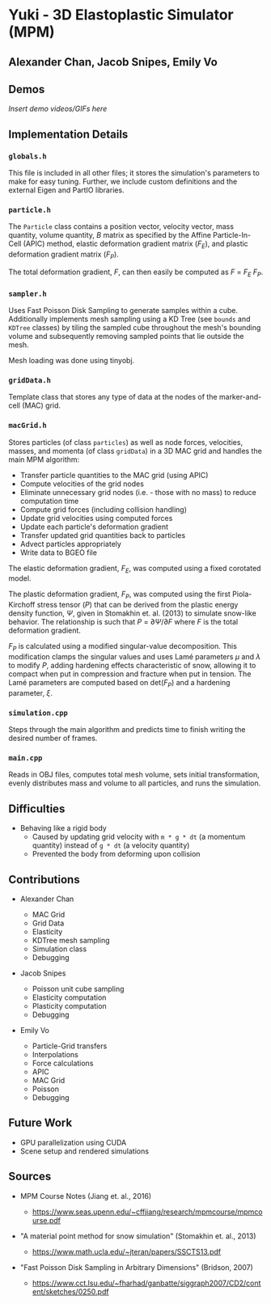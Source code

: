 # Yuki - 3D Elastoplastic Simulator (MPM)
## Alexander Chan, Jacob Snipes, Emily Vo

## Demos
*Insert demo videos/GIFs here*

## Implementation Details

### `globals.h`
This file is included in all other files; it stores the simulation's parameters to make for easy tuning. Further, we include custom definitions and the external Eigen and PartIO libraries.

### `particle.h`
The `Particle` class contains a position vector, velocity vector, mass quantity, volume quantity, *B* matrix as specified by the Affine Particle-In-Cell (APIC) method, elastic deformation gradient matrix (*F<sub>E</sub>*), and plastic deformation gradient matrix (*F<sub>P</sub>*).

The total deformation gradient, *F*, can then easily be computed as *F* = *F<sub>E</sub>* *F<sub>P</sub>*.

### `sampler.h`
Uses Fast Poisson Disk Sampling to generate samples within a cube. Additionally implements mesh sampling using a KD Tree (see `bounds` and `KDTree` classes) by tiling the sampled cube throughout the mesh's bounding volume and subsequently removing sampled points that lie outside the mesh.

Mesh loading was done using tinyobj.

### `gridData.h`
Template class that stores any type of data at the nodes of the marker-and-cell (MAC) grid.

### `macGrid.h`
Stores particles (of class `particles`) as well as node forces, velocities, masses, and momenta (of class `gridData`) in a 3D MAC grid and handles the main MPM algorithm:

- Transfer particle quantities to the MAC grid (using APIC)
- Compute velocities of the grid nodes
- Eliminate unnecessary grid nodes (i.e. - those with no mass) to reduce computation time
- Compute grid forces (including collision handling)
- Update grid velocities using computed forces
- Update each particle's deformation gradient
- Transfer updated grid quantities back to particles
- Advect particles appropriately
- Write data to BGEO file

The elastic deformation gradient, *F<sub>E</sub>*, was computed using a fixed corotated model.

The plastic deformation gradient, *F<sub>P</sub>*, was computed using the first Piola-Kirchoff stress tensor (*P*) that can be derived from the plastic energy density function, *Ψ*, given in Stomakhin et. al. (2013) to simulate snow-like behavior. The relationship is such that *P* = ∂*Ψ*/∂*F* where *F* is the total deformation gradient.

*F<sub>P</sub>* is calculated using a modified singular-value decomposition. This modification clamps the singular values and uses Lamé parameters *µ* and *λ* to modify *P*, adding hardening effects characteristic of snow, allowing it to compact when put in compression and fracture when put in tension. The Lamé parameters are computed based on det(*F<sub>P</sub>*) and a hardening parameter, *ξ*.

### `simulation.cpp`
Steps through the main algorithm and predicts time to finish writing the desired number of frames.

### `main.cpp`
Reads in OBJ files, computes total mesh volume, sets initial transformation, evenly distributes mass and volume to all particles, and runs the simulation.

## Difficulties
- Behaving like a rigid body
  - Caused by updating grid velocity with `m * g * dt` (a momentum quantity) instead of `g * dt` (a velocity quantity)
  - Prevented the body from deforming upon collision
  
## Contributions
- Alexander Chan
  - MAC Grid
  - Grid Data
  - Elasticity
  - KDTree mesh sampling
  - Simulation class
  - Debugging
  
- Jacob Snipes
  - Poisson unit cube sampling
  - Elasticity computation
  - Plasticity computation
  - Debugging
  
- Emily Vo
  - Particle-Grid transfers
  - Interpolations
  - Force calculations
  - APIC
  - MAC Grid
  - Poisson
  - Debugging

## Future Work
- GPU parallelization using CUDA
- Scene setup and rendered simulations

## Sources
- MPM Course Notes (Jiang et. al., 2016)
  - https://www.seas.upenn.edu/~cffjiang/research/mpmcourse/mpmcourse.pdf

- "A material point method for snow simulation" (Stomakhin et. al., 2013)
  - https://www.math.ucla.edu/~jteran/papers/SSCTS13.pdf

- "Fast Poisson Disk Sampling in Arbitrary Dimensions" (Bridson, 2007)
  - https://www.cct.lsu.edu/~fharhad/ganbatte/siggraph2007/CD2/content/sketches/0250.pdf
